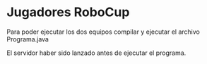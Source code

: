 # Jugadores RoboCup

Para poder ejecutar los dos equipos compilar y ejecutar el archivo Programa.java

El servidor haber sido lanzado antes de ejecutar el programa.
